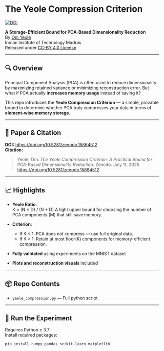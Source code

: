 # The Yeole Compression Criterion

[![DOI](https://zenodo.org/badge/DOI/10.5281/zenodo.15864512.svg)](https://doi.org/10.5281/zenodo.15864512)

**A Storage-Efficient Bound for PCA-Based Dimensionality Reduction**  
By [Om Yeole](https://orcid.org/0009-0001-9061-9725)  
Indian Institute of Technology Madras  
Released under [CC-BY 4.0 License](https://creativecommons.org/licenses/by/4.0/)

---

## 🔍 Overview

Principal Component Analysis (PCA) is often used to reduce dimensionality by maximizing retained variance or minimizing reconstruction error. But what if PCA actually **increases memory usage** instead of saving it?

This repo introduces the **Yeole Compression Criterion** — a simple, provable bound to determine whether PCA truly compresses your data in terms of **element-wise memory storage**.

---

## 📄 Paper & Citation

**DOI:** https://doi.org/10.5281/zenodo.15864512  
**Citation:**

> Yeole, Om. *The Yeole Compression Criterion: A Practical Bound for PCA-Based Dimensionality Reduction*. Zenodo. July 11, 2025. https://doi.org/10.5281/zenodo.15864512

---

## 📈 Highlights

- **Yeole Ratio**:  
  K = (N × D) / (N + D)
  A tight upper bound for choosing the number of PCA components (M) that still save memory.

- **Criterion**:  
  - If K < 1: PCA does not compress — use full original data.  
  - If K > 1: Retain at most floor(K) components for memory-efficient compression.

- **Fully validated** using experiments on the MNIST dataset  
- **Plots and reconstruction visuals** included

---

## 📦 Repo Contents

- `yeole_compression.py` — Full python script
  
---

## 🧪 Run the Experiment

Requires Python ≥ 3.7  
Install required packages:

```bash
pip install numpy pandas scikit-learn matplotlib
